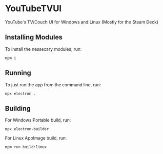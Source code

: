 # YouTubeTVUI
YouTube's TV/Couch UI for Windows and Linux (Mostly for the Steam Deck)

## Installing Modules
To install the nessecary modules, run:
```
npm i
```

## Running
To just run the app from the command line, run:
```
npx electron .
```

## Building
For Windows Portable build, run:
```
npx electron-builder
```

For Linux AppImage build, run:
```
npm run build:linux
```